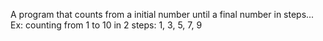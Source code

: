A program that counts from a initial number until a final number in steps...
Ex: counting from 1 to 10 in 2 steps: 1, 3, 5, 7, 9
